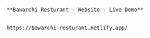                                                                                     **Bawarchi Resturant - Website - Live Demo**

                                                                                        https://bawarchi-resturant.netlify.app/
